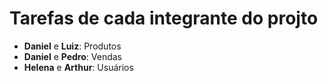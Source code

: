 # Tarefas de cada integrante do projto 

- __Daniel__ e __Luiz__: Produtos
- __Daniel__ e __Pedro__: Vendas
- __Helena__ e __Arthur__: Usuários